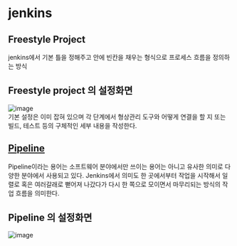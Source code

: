 # jenkins

## Freestyle Project
jenkins에서 기본 틀을 정해주고 안에 빈칸을 채우는 형식으로 프로세스 흐름을 정의하는 방식

## Freestyle project 의 설정화면   
![image](https://user-images.githubusercontent.com/13326651/218389904-dee40f64-8699-4fe6-a004-2ebfb6882a36.png)   
기본 설정은 이미 잡혀 있으며 각 단계에서 형상관리 도구와 어떻게 연결을 할 지 또는 빌드, 테스트 등의 구체적인 세부 내용을 작성한다.


## [Pipeline](https://github.com/conf312/jenkins/blob/master/pipeline.md)
Pipeline이라는 용어는 소프트웨어 분야에서만 쓰이는 용어는 아니고 유사한 의미로 다양한 분야에서 사용되고 있다.
Jenkins에서 의미도 한 곳에서부터 작업을 시작해서 일렬로 혹은 여러갈래로 뻗어져 나갔다가 다시 한 쪽으로 모이면서 마무리되는 방식의 작업 흐름을 의미한다.

## Pipeline 의 설정화면
![image](https://user-images.githubusercontent.com/13326651/218390286-1b79fd0f-b923-4397-aa8f-879e216150f5.png)
